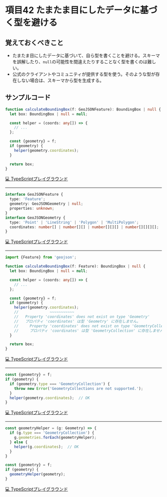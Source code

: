 # 項目42  たまたま目にしたデータに基づく型を避ける

## 覚えておくべきこと

* たまたま目にしたデータに基づいて、自ら型を書くことを避ける。スキーマを誤解したり、`null`の可能性を間違えたりすることなく型を書くのは難しい。
* 公式のクライアントやコミュニティが提供する型を使う。そのような型が存在しない場合は、スキーマから型を生成する。

## サンプルコード

```ts
function calculateBoundingBox(f: GeoJSONFeature): BoundingBox | null {
  let box: BoundingBox | null = null;

  const helper = (coords: any[]) => {
    // ...
  };

  const {geometry} = f;
  if (geometry) {
    helper(geometry.coordinates);
  }

  return box;
}
```

[💻 TypeScriptプレイグラウンド](https://www.typescriptlang.org/ja/play/?ts=5.8.2#code/GYVwdgxgLglg9mABBAhgGwiNKoFMBCc4AJjGAOaEAeAFMAFyIDiucAUgMoDyAcgGK4cIAE64AlI0IkylOFUQAfRGCxpEAbwBQiRGlxREAIzmSiYUhWqLlqxAF4baNAG5N25AgDOBgBa40AA64wvaINBBwcMLEnowoYACeANoAumL2AHwa7joA9LmIAHTF7gC+ru4RYN4a5KwAtvrCCaWhwK46MMBhdXCNUM3pWjo6foHBNL39zYURURY4uJ5iHYilbjqiUCJIxlSupUA)

----

```ts
interface GeoJSONFeature {
  type: 'Feature';
  geometry: GeoJSONGeometry | null;
  properties: unknown;
}
interface GeoJSONGeometry {
  type: 'Point' | 'LineString' | 'Polygon' | 'MultiPolygon';
  coordinates: number[] | number[][] | number[][][] | number[][][][];
}
```

[💻 TypeScriptプレイグラウンド](https://www.typescriptlang.org/ja/play/?ts=5.8.2#code/JYOwLgpgTgZghgYwgAgOIQPYCkDKB5AOQDEI4wBXKFAbwChlkwBPABwgC5kByEsyiLgG56yAOaYAthDBQmndNnwEFUmU2QAfZCHIAbXcIYsoGNlDDAIAZ07kQAaxAYA7iGEBfWqEixEKBbiEKtKyyHQMzGycXAAKGN5cmtwAMqAQODKgoolasRi6TKIYIDncALJ6FnEFRSWGyAgYGFAAJqBk1pw6EgBG0ADaALpJ3X1QQ0Mj5L0DgxPDWqOz80MeQA)

----

```ts
import {Feature} from 'geojson';

function calculateBoundingBox(f: Feature): BoundingBox | null {
  let box: BoundingBox | null = null;

  const helper = (coords: any[]) => {
    // ...
  };

  const {geometry} = f;
  if (geometry) {
    helper(geometry.coordinates);
    //              ~~~~~~~~~~~
    //   Property 'coordinates' does not exist on type 'Geometry'
    //   プロパティ 'coordinates' は型 'Geometry' に存在しません。
    //     Property 'coordinates' does not exist on type 'GeometryCollection'
    //     プロパティ 'coordinates' は型 'GeometryCollection' に存在しません。
  }

  return box;
}
```

[💻 TypeScriptプレイグラウンド](https://www.typescriptlang.org/ja/play/?ts=5.8.2#code/JYWwDg9gTgLgBAbwGIFMCGMCuUUF84BmUEIcA5AOYoQBWAzhAHZkDcAUGwZowMYzBM4PNABsemERhQAhCNwAmwRhVkAPABQEAXHFQZsKAJQ7ZCpSoiq4AHziMJIxGzhwRKeACNLJuY0XK1GzsHOABeYJERdmchJjp4AAsUETAUKDC4dR4IaHk6HTRGAE8AbQBdQzCAPicXFwB6ergAOlaY3GiXbMZ4xCoSdygi-HCCdhdgAkz+kEGiyoQYlySUtPUZuebs3KUpOkNxusa6k9OXAD9Lq+vzpbhjlwAFYlTYIvJtqH89sjh5CBQdDsEHgKFUwF6ghgRVS5AA4tRZjAhmQ7g84IB1hkAtwyARYZAGMMgGKGD45L67GCA36AewZANHq8MRc1+gGsGQAa2oAKdUA6gyAPwZANoMgGSGQBADGimidnhBXtDiTtGD8-gCgYwQXAwRD4FCYSg6QNkUUAMIQSIoPgCZhC07Y-FEsifb7kuhU2lkBFaoZ6g1GphMtlcvmCly4DguHBYKCMOBeVTsXBAA)

----

```ts
const {geometry} = f;
if (geometry) {
  if (geometry.type === 'GeometryCollection') {
    throw new Error('GeometryCollections are not supported.');
  }
  helper(geometry.coordinates);  // OK
}
```

[💻 TypeScriptプレイグラウンド](https://www.typescriptlang.org/ja/play/?ts=5.8.2#code/MYewdgzgLgBA3gcwKYgLZKgJwJ4F8YC8MAZgNwBQAlsTABTJoY4CU85MM1dD6W2AdFGwAHJIQJEA5AHEUvHAGEQAG2VJgUSuEms47DjCgALTCADuMMEgsBRTKcy0ZcptiWr1m8BBgBDTGJgILAQAK7CwiCYUEgAJvw6FBy4+kZIyqKOPK78oFGxlGC+MRDMpBwA9BUwAPIA0uS4QA)

----

```ts
const geometryHelper = (g: Geometry) => {
  if (g.type === 'GeometryCollection') {
    g.geometries.forEach(geometryHelper);
  } else {
    helper(g.coordinates);  // OK
  }
}

const {geometry} = f;
if (geometry) {
  geometryHelper(geometry);
}
```

[💻 TypeScriptプレイグラウンド](https://www.typescriptlang.org/ja/play/?ts=5.8.2#code/MYewdgzgLgBA5gUxAWwVATgTwBIIDYAOC6MAvDABRwBcMA4kqhpgJRkB8MA3gFAwwBLAGaU4AOiiYiZUuQDkDFGiwBhEHjwJgUAeDlte-fuMRKMAhBDFCQ6AKIBDYAAsqjZTnxF0LANx8YAF8YfAgEbgD+Zy9iKjFQWwATATAHKEs-fgB6LJgAeQBpAMCeEp5QSFguUyYsYPIhf2FRd2YDAJqPXEJYzrb-QKA)
